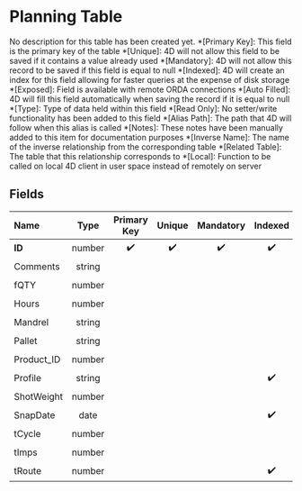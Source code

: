 ﻿# Planning Table
No description for this table has been created yet.
*[Primary Key]: This field is the primary key of the table
*[Unique]: 4D will not allow this field to be saved if it contains a value already used
*[Mandatory]: 4D will not allow this record to be saved if this field is equal to null
*[Indexed]: 4D will create an index for this field allowing for faster queries at the expense of disk storage
*[Exposed]: Field is available with remote ORDA connections
*[Auto Filled]: 4D will fill this field automatically when saving the record if it is equal to null
*[Type]: Type of data held within this field
*[Read Only]: No setter/write functionality has been added to this field
*[Alias Path]: The path that 4D will follow when this alias is called
*[Notes]: These notes have been manually added to this item for documentation purposes
*[Inverse Name]: The name of the inverse relationship from the corresponding table
*[Related Table]: The table that this relationship corresponds to
*[Local]: Function to be called on local 4D client in user space instead of remotely on server
## Fields
|Name|Type|Primary Key|Unique|Mandatory|Indexed|Exposed|Auto Filled|Notes|
|:---|:---:|:---:|:---:|:---:|:---:|:---:|:---:|:---:|
|**ID**|number|✔️|✔️|✔️|✔️|✔️|✔️||
|Comments|string|||||✔️|||
|fQTY|number|||||✔️|||
|Hours|number|||||✔️|||
|Mandrel|string|||||✔️|||
|Pallet|string|||||✔️|||
|Product_ID|number|||||✔️|||
|Profile|string||||✔️|✔️|||
|ShotWeight|number|||||✔️|||
|SnapDate|date||||✔️|✔️|||
|tCycle|number|||||✔️|||
|tImps|number|||||✔️|||
|tRoute|number||||✔️|✔️|||